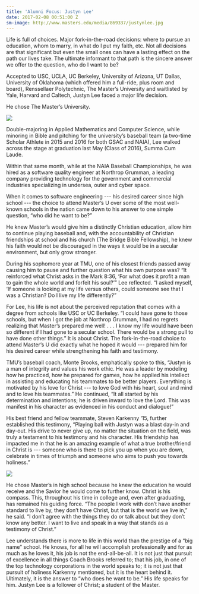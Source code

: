 ```yaml
---
title: 'Alumni Focus: Justyn Lee'
date: 2017-02-08 00:51:00 Z
sm-image: http://www.masters.edu/media/869337/justynlee.jpg
---
```


Life is full of choices. Major fork-in-the-road decisions: where to pursue an education, whom to marry, in what do I put my faith, etc. Not all decisions are that significant but even the small ones can have a lasting effect on the path our lives take. The ultimate informant to that path is the sincere answer we offer to the question, who do I want to be?

Accepted to USC, UCLA, UC Berkeley, University of Arizona, UT Dallas, University of Oklahoma (which offered him a full-ride, plus room and board), Renssellaer Polytechnic, The Master’s University and waitlisted by Yale, Harvard and Caltech, Justyn Lee faced a major life decision.

He chose The Master’s University.

![](http://www.masters.edu/media/869337/justynlee.jpg?width=500&height=320)

Double-majoring in Applied Mathematics and Computer Science, while minoring in Bible and pitching for the university’s baseball team (a two-time Scholar Athlete in 2015 and 2016 for both GSAC and NAIA), Lee walked across the stage at graduation last May (Class of 2016), Summa Cum Laude.

Within that same month, while at the NAIA Baseball Championships, he was hired as a software quality engineer at Northrop Grumman, a leading company providing technology for the government and commercial industries specializing in undersea, outer and cyber space.

When it comes to software engineering --- his desired career since high school --- the choice to attend Master’s U over some of the most well-known schools in the nation came down to his answer to one simple question, “who did he want to be?”

He knew Master’s would give him a distinctly Christian education, allow him to continue playing baseball and, with the accountability of Christian friendships at school and his church (The Bridge Bible Fellowship), he knew his faith would not be discouraged in the ways it would be in a secular environment, but only grow stronger.

During his sophomore year at TMU, one of his closest friends passed away causing him to pause and further question what his own purpose was? “It reinforced what Christ asks in the Mark 8:36, ‘For what does it profit a man to gain the whole world and forfeit his soul?’” Lee reflected. “I asked myself, ‘If someone is looking at my life versus others, could someone see that I was a Christian? Do I live my life differently?”

For Lee, his life is not about the perceived reputation that comes with a degree from schools like USC or UC Berkeley. “I could have gone to those schools, but when I got the job at Northrop Grumman, I had no regrets realizing that Master’s prepared me well! . . . I know my life would have been so different if I had gone to a secular school. There would be a strong pull to have done other things.” It is about Christ. The fork-in-the-road choice to attend Master’s U did exactly what he hoped it would --- prepared him for his desired career while strengthening his faith and testimony.

TMU’s baseball coach, Monte Brooks, emphatically spoke to this, “Justyn is a man of integrity and values his work ethic. He was a leader by modeling how he practiced, how he prepared for games, how he applied his intellect in assisting and educating his teammates to be better players. Everything is motivated by his love for Christ --- to love God with his heart, soul and mind and to love his teammates.” He continued, “It all started by his determination and intentions; he is driven inward to love the Lord. This was manifest in his character as evidenced in his conduct and dialogue!”

His best friend and fellow teammate, Steven Karkenny ‘15, further established this testimony, “Playing ball with Justyn was a blast day-in and day-out. His drive to never give up, no matter the situation on the field, was truly a testament to his testimony and his character. His friendship has impacted me in that he is an amazing example of what a true brother/friend in Christ is --- someone who is there to pick you up when you are down, celebrate in times of triumph and someone who aims to push you towards holiness.”

![](http://www.masters.edu/media/869338/img_4965.jpg?width=500&height=369.384765625)

He chose Master’s in high school because he knew the education he would receive and the Savior he would come to further know. Christ is his compass. This, throughout his time in college and, even after graduating, has remained his guiding force. “The people I work with don’t have another standard to live by, they don’t have Christ, but that is the world we live in,” he said. “I don’t agree with the things they do or talk about but they don’t know any better. I want to live and speak in a way that stands as a testimony of Christ.”

Lee understands there is more to life in this world than the prestige of a “big name” school. He knows, for all he will accomplish professionally and for as much as he loves it, his job is not the end-all-be-all. It is not just that pursuit of excellence in all things Coach Brooks referred to; that his job, in one of the top technology corporations in the world speaks to; it is not just that pursuit of holiness Karkenny mentioned, but it is the heart behind it. Ultimately, it is the answer to “who does he want to be.” His life speaks for him. Justyn Lee is a follower of Christ; a student of the Master.